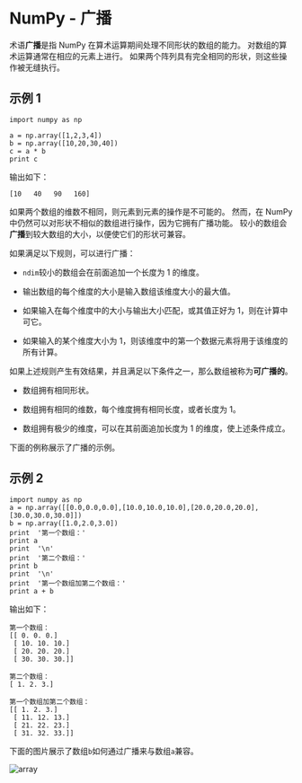 # NumPy - 广播

术语**广播**是指 NumPy 在算术运算期间处理不同形状的数组的能力。 对数组的算术运算通常在相应的元素上进行。 如果两个阵列具有完全相同的形状，则这些操作被无缝执行。

## 示例 1

```
import numpy as np 

a = np.array([1,2,3,4]) 
b = np.array([10,20,30,40]) 
c = a * b 
print c
```

输出如下：

```
[10   40   90   160]

```

如果两个数组的维数不相同，则元素到元素的操作是不可能的。 然而，在 NumPy 中仍然可以对形状不相似的数组进行操作，因为它拥有广播功能。 较小的数组会**广播**到较大数组的大小，以便使它们的形状可兼容。

如果满足以下规则，可以进行广播：

*   `ndim`较小的数组会在前面追加一个长度为 1 的维度。

*   输出数组的每个维度的大小是输入数组该维度大小的最大值。

*   如果输入在每个维度中的大小与输出大小匹配，或其值正好为 1，则在计算中可它。

*   如果输入的某个维度大小为 1，则该维度中的第一个数据元素将用于该维度的所有计算。

如果上述规则产生有效结果，并且满足以下条件之一，那么数组被称为**可广播的**。

*   数组拥有相同形状。

*   数组拥有相同的维数，每个维度拥有相同长度，或者长度为 1。

*   数组拥有极少的维度，可以在其前面追加长度为 1 的维度，使上述条件成立。

下面的例称展示了广播的示例。

## 示例 2

```
import numpy as np 
a = np.array([[0.0,0.0,0.0],[10.0,10.0,10.0],[20.0,20.0,20.0],[30.0,30.0,30.0]]) 
b = np.array([1.0,2.0,3.0])  
print  '第一个数组：'  
print a 
print  '\n'  
print  '第二个数组：'  
print b 
print  '\n'  
print  '第一个数组加第二个数组：'  
print a + b
```

输出如下：

```
第一个数组：
[[ 0. 0. 0.]
 [ 10. 10. 10.]
 [ 20. 20. 20.]
 [ 30. 30. 30.]]

第二个数组：
[ 1. 2. 3.]

第一个数组加第二个数组：
[[ 1. 2. 3.]
 [ 11. 12. 13.]
 [ 21. 22. 23.]
 [ 31. 32. 33.]]

```

下面的图片展示了数组`b`如何通过广播来与数组`a`兼容。

![array](https://www.tutorialspoint.com//numpy/images/array.jpg) 
